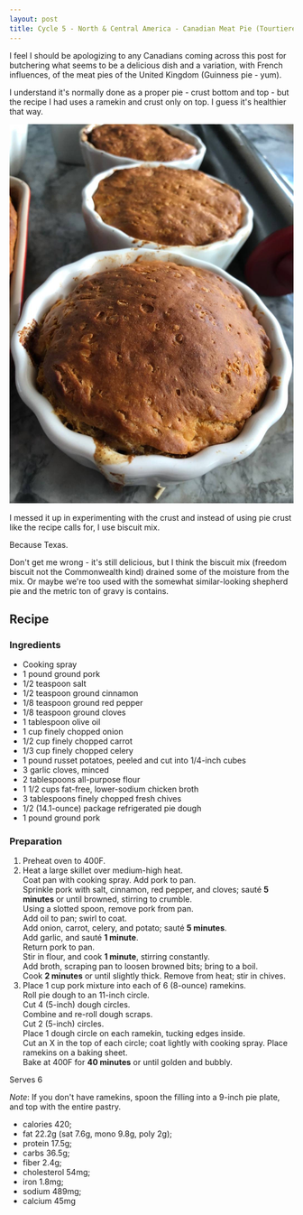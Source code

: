 ```yaml
---
layout: post
title: Cycle 5 - North & Central America - Canadian Meat Pie (Tourtiere)
---
```


I feel I should be apologizing to any Canadians
coming across this post for butchering what seems
to be a delicious dish and a variation, with French influences,
of the meat pies of the United Kingdom (Guinness pie - yum).

I understand it's normally done as a proper pie - crust bottom and top -
but the recipe I had uses a ramekin and crust only on top.
I guess it's healthier that way.

![Tourtiere - Canadian Meat Pie](/assets/2018-tourtiere.jpg)

I messed it up in experimenting with the crust and instead of using
pie crust like the recipe calls for, I use biscuit mix.

Because Texas.

Don't get me wrong - it's still delicious, but I think the biscuit
mix (freedom biscuit not the Commonwealth kind) drained some of the
moisture from the mix. Or maybe we're too used with the somewhat
similar-looking shepherd pie and the metric ton of gravy is contains.

## Recipe

### Ingredients

* Cooking spray
* 1 pound ground pork
* 1/2 teaspoon salt
* 1/2 teaspoon ground cinnamon
* 1/8 teaspoon ground red pepper
* 1/8 teaspoon ground cloves
* 1 tablespoon olive oil
* 1 cup finely chopped onion
* 1/2 cup finely chopped carrot
* 1/3 cup finely chopped celery
* 1 pound russet potatoes, peeled and cut into 1/4-inch cubes
* 3 garlic cloves, minced
* 2 tablespoons all-purpose flour
* 1 1/2 cups fat-free, lower-sodium chicken broth
* 3 tablespoons finely chopped fresh chives
* 1/2 (14.1-ounce) package refrigerated pie dough
* 1 pound ground pork

### Preparation

1. Preheat oven to 400F.
2. Heat a large skillet over medium-high heat.  
  Coat pan with cooking spray.
  Add pork to pan.  
  Sprinkle pork with salt, cinnamon, red pepper, and cloves; sauté **5 minutes** or until browned, stirring to crumble.  
  Using a slotted spoon, remove pork from pan.  
  Add oil to pan; swirl to coat.  
  Add onion, carrot, celery, and potato; sauté **5 minutes**.  
  Add garlic, and sauté **1 minute**.  
  Return pork to pan.  
  Stir in flour, and cook **1 minute**, stirring constantly.  
  Add broth, scraping pan to loosen browned bits; bring to a boil.  
  Cook **2 minutes** or until slightly thick.
  Remove from heat; stir in chives.
3. Place 1 cup pork mixture into each of 6 (8-ounce) ramekins.  
  Roll pie dough to an 11-inch circle.  
  Cut 4 (5-inch) dough circles.  
  Combine and re-roll dough scraps.  
  Cut 2 (5-inch) circles.  
  Place 1 dough circle on each ramekin, tucking edges inside.  
  Cut an X in the top of each circle; coat lightly with cooking spray.
  Place ramekins on a baking sheet.  
  Bake at 400F for **40 minutes** or until golden and bubbly.
  
Serves 6

*Note*: If you don't have ramekins, spoon the filling into a 9-inch pie plate, and
top with the entire pastry.

* calories 420;
* fat 22.2g (sat 7.6g, mono 9.8g, poly 2g);
* protein 17.5g;
* carbs 36.5g;
* fiber 2.4g;
* cholesterol 54mg;
* iron 1.8mg;
* sodium 489mg;
* calcium 45mg